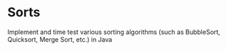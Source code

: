 # Sorts
Implement and time test various sorting algorithms (such as BubbleSort, Quicksort, Merge Sort, etc.) in Java
